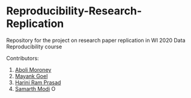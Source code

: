# Reproducibility-Research-Replication
Repository for the project on research paper replication in WI 2020 Data Reproducibility course

Contributors:

1. [Aboli Moroney](https://github.com/abolim "Aboli's Github page")
2. [Mayank Goel](https://github.com/mickkygoel "Mayank's Github page")
3. [Harini Ram Prasad](https://github.com/penguine20 "Harini's Github page")
4. [Samarth Modi](https://github.com/samarthjmodi "Samarth's Github page") <a itemprop="sameAs" content="https://orcid.org/0000-0003-0681-231X" href="https://orcid.org/0000-0003-0681-231X" target="orcid.widget" rel="me noopener noreferrer" style="vertical-align:top;"><img src="https://orcid.org/sites/default/files/images/orcid_16x16.png" style="width:1em;margin-right:.5em;" alt="ORCID iD icon"></a>

